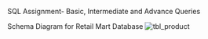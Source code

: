 SQL Assignment- Basic, Intermediate and Advance Queries 

Schema Diagram for Retail Mart Database
![tbl_product](https://github.com/user-attachments/assets/49850aab-06e9-47a3-97a9-f770f9ebc7ab)
